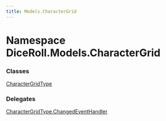 ```yaml
---
title: Models.CharacterGrid
---
```


# <a id="DiceRoll_Models_CharacterGrid"></a> Namespace DiceRoll.Models.CharacterGrid

### Classes

 [CharacterGridType](DiceRoll.Models.CharacterGrid.CharacterGridType.md)

### Delegates

 [CharacterGridType.ChangedEventHandler](DiceRoll.Models.CharacterGrid.CharacterGridType.ChangedEventHandler.md)


